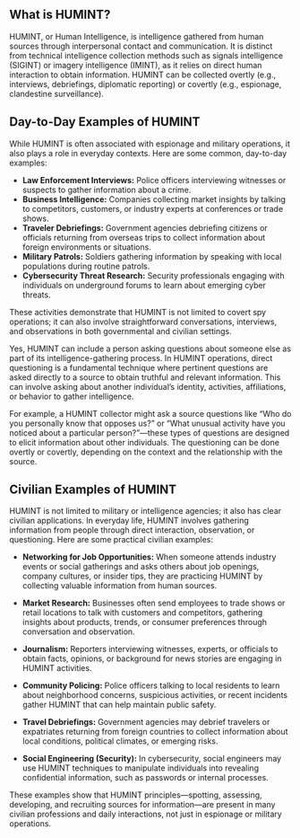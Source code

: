 ## What is HUMINT?

HUMINT, or Human Intelligence, is intelligence gathered from human sources through interpersonal contact and communication. It is distinct from technical intelligence collection methods such as signals intelligence (SIGINT) or imagery intelligence (IMINT), as it relies on direct human interaction to obtain information. HUMINT can be collected overtly (e.g., interviews, debriefings, diplomatic reporting) or covertly (e.g., espionage, clandestine surveillance).

## Day-to-Day Examples of HUMINT

While HUMINT is often associated with espionage and military operations, it also plays a role in everyday contexts. Here are some common, day-to-day examples:

* **Law Enforcement Interviews:** Police officers interviewing witnesses or suspects to gather information about a crime.
* **Business Intelligence:** Companies collecting market insights by talking to competitors, customers, or industry experts at conferences or trade shows.
* **Traveler Debriefings:** Government agencies debriefing citizens or officials returning from overseas trips to collect information about foreign environments or situations.
* **Military Patrols:** Soldiers gathering information by speaking with local populations during routine patrols.
* **Cybersecurity Threat Research:** Security professionals engaging with individuals on underground forums to learn about emerging cyber threats.

These activities demonstrate that HUMINT is not limited to covert spy operations; it can also involve straightforward conversations, interviews, and observations in both governmental and civilian settings.

Yes, HUMINT can include a person asking questions about someone else as part of its intelligence-gathering process. In HUMINT operations, direct questioning is a fundamental technique where pertinent questions are asked directly to a source to obtain truthful and relevant information. This can involve asking about another individual’s identity, activities, affiliations, or behavior to gather intelligence.

For example, a HUMINT collector might ask a source questions like “Who do you personally know that opposes us?” or “What unusual activity have you noticed about a particular person?”—these types of questions are designed to elicit information about other individuals. The questioning can be done overtly or covertly, depending on the context and the relationship with the source.


## Civilian Examples of HUMINT

HUMINT is not limited to military or intelligence agencies; it also has clear civilian applications. In everyday life, HUMINT involves gathering information from people through direct interaction, observation, or questioning. Here are some practical civilian examples:

* **Networking for Job Opportunities:** When someone attends industry events or social gatherings and asks others about job openings, company cultures, or insider tips, they are practicing HUMINT by collecting valuable information from human sources.

* **Market Research:** Businesses often send employees to trade shows or retail locations to talk with customers and competitors, gathering insights about products, trends, or consumer preferences through conversation and observation.

* **Journalism:** Reporters interviewing witnesses, experts, or officials to obtain facts, opinions, or background for news stories are engaging in HUMINT activities.

* **Community Policing:** Police officers talking to local residents to learn about neighborhood concerns, suspicious activities, or recent incidents gather HUMINT that can help maintain public safety.

* **Travel Debriefings:** Government agencies may debrief travelers or expatriates returning from foreign countries to collect information about local conditions, political climates, or emerging risks.

* **Social Engineering (Security):** In cybersecurity, social engineers may use HUMINT techniques to manipulate individuals into revealing confidential information, such as passwords or internal processes.

These examples show that HUMINT principles—spotting, assessing, developing, and recruiting sources for information—are present in many civilian professions and daily interactions, not just in espionage or military operations.
